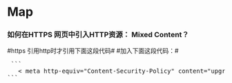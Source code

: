 # Map

### 如何在HTTPS 网页中引入HTTP资源： Mixed Content？
#https 引用http时才引用下面这段代码#
#加入下面这段代码：#
<pre>
 ```
   < meta http-equiv="Content-Security-Policy" content="upgrade-insecure-requests" />
```
</pre>  
